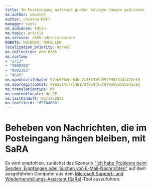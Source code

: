 ```yaml
---
title: Im Posteingang aufgrund großer Anlagen hängen geblieben
ms.author: cmcatee
author: cmcatee-MSFT
manager: scotv
ms.audience: Admin
ms.topic: article
ms.service: o365-administration
ROBOTS: NOINDEX, NOFOLLOW
localization_priority: Normal
ms.collection: Adm_O365
ms.custom:
- "2713"
- "9000768"
- "9002385"
- "4645"
ms.openlocfilehash: 92eb900ebe04bc7c358310d99f9982dd4c422e16
ms.sourcegitcommit: 49eaa1417714617d768df85fd79b65e35b6e5c83
ms.translationtype: MT
ms.contentlocale: de-DE
ms.lasthandoff: 02/11/2022
ms.locfileid: "62584066"
---
```

# <a name="fix-messages-that-are-stuck-in-the-outbox-with-sara"></a>Beheben von Nachrichten, die im Posteingang hängen bleiben, mit SaRA

Es wird empfohlen, zunächst das Szenario ["Ich habe Probleme beim Senden, Empfangen oder Suchen von E-Mail-Nachrichten"](https://aka.ms/SaRA-OutlookSendReceive) auf dem ausgeführten Computer aus dem [Microsoft Support- und Wiederherstellungs-Assistent (SaRa)](https://diagnostics.office.com/#/)-Tool auszuführen.
